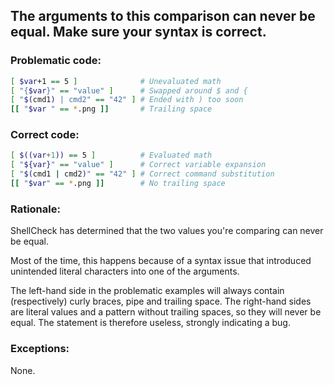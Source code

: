 ## The arguments to this comparison can never be equal. Make sure your syntax is correct.

### Problematic code:

```sh
[ $var+1 == 5 ]              # Unevaluated math
[ "{$var}" == "value" ]      # Swapped around $ and {
[ "$(cmd1) | cmd2" == "42" ] # Ended with ) too soon
[[ "$var " == *.png ]]       # Trailing space
```

### Correct code:

```sh
[ $((var+1)) == 5 ]          # Evaluated math
[ "${var}" == "value" ]      # Correct variable expansion
[ "$(cmd1 | cmd2)" == "42" ] # Correct command substitution
[[ "$var" == *.png ]]        # No trailing space
```
### Rationale:

ShellCheck has determined that the two values you're comparing can never be equal. 

Most of the time, this happens because of a syntax issue that introduced unintended literal characters into one of the arguments.

The left-hand side in the problematic examples will always contain (respectively) curly braces, pipe and trailing space. The right-hand sides are literal values and a pattern without trailing spaces, so they will never be equal. The statement is therefore useless, strongly indicating a bug. 

### Exceptions:

None.